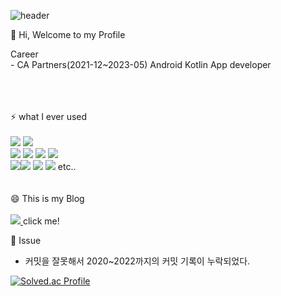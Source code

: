 ![header](https://capsule-render.vercel.app/api?type=wave&color=0067a3&height=150&section=header&text=KwonJuyeong&fontColor=ffffff&fontSize=70&animation=fadeIn&fontAlignY=55)

👋 Hi, Welcome to my Profile

Career
<br/>- CA Partners(2021-12~2023-05)
Android Kotlin App developer

<br/><br/><br/>⚡ what I ever used
<br/><br/><img src="https://img.shields.io/badge/Kotlin-7F52FF?style=for-the-badge&logo=kotlin&logoColor=white"> <img src="https://img.shields.io/badge/Android-3DDC84?style=for-the-badge&logo=android&logoColor=white">
<br/><img src="https://img.shields.io/badge/Spring-6DB33F?style=for-the-badge&logo=Spring&logoColor=white"> <img src="https://img.shields.io/badge/React-61DAFB?style=for-the-badge&logo=React%20IDE&logoColor=white"> <img src="https://img.shields.io/badge/MySQL-4479A1?style=for-the-badge&logo=MySQL&logoColor=white"> <img src="https://img.shields.io/badge/MariaDB-003545?style=for-the-badge&logo=MariaDB&logoColor=white">  <br/><img src="https://img.shields.io/badge/github-181717?style=for-the-badge&logo=github&logoColor=white"><img src="https://img.shields.io/badge/androidstudio-3DDC84?style=for-the-badge&logo=androidstudio&logoColor=white"> <img src="https://img.shields.io/badge/Eclipse-2C2255?style=for-the-badge&logo=Eclipse%20IDE&logoColor=white"> <img src="https://img.shields.io/badge/jira software-0052CC?style=for-the-badge&logo=jira software%20IDE&logoColor=white">
etc..
<br/><br/><br/>😄 This is my Blog
<br/><br/><a href="https://kjy1ho.tistory.com/">
<img src="https://img.shields.io/badge/tistory-000000?style=flat-square&logo=tistory&logoColor=white"/>
</a> click me!


👋 Issue
- 커밋을 잘못해서 2020~2022까지의 커밋 기록이 누락되었다.


[![Solved.ac Profile](http://mazassumnida.wtf/api/v2/generate_badge?boj=kjy1ho)](https://solved.ac/kjy1ho/)


